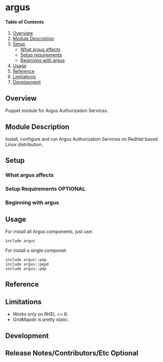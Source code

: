 # argus

#### Table of Contents

1. [Overview](#overview)
2. [Module Description](#module-description)
3. [Setup](#setup)
    * [What argus affects](#what-argus-affects)
    * [Setup requirements](#setup-requirements)
    * [Beginning with argus](#beginning-with-argus)
4. [Usage](#usage)
5. [Reference](#reference)
5. [Limitations](#limitations)
6. [Development](#development)

## Overview

Puppet module for Argus Authorization Services.

## Module Description

Install, configure and run Argus Authorization Services on RedHat based Linux distribution.

## Setup

### What argus affects



### Setup Requirements **OPTIONAL**



### Beginning with argus



## Usage

For install all Argus components, just use:
```
include argus
```
For install a single componet:
```
include argus::pap
include argus::pepd
include argus::pdp
```

## Reference



## Limitations

* Works only on RHEL <= 6.
* GridMapdir is pretty static.

## Development



## Release Notes/Contributors/Etc **Optional**


